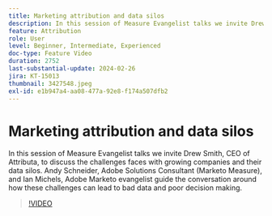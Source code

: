 ```yaml
---
title: Marketing attribution and data silos
description: In this session of Measure Evangelist talks we invite Drew Smith, CEO of Attributa, to discuss the challenges faces with growing companies and their data silos. Andy Schneider, Adobe Solutions Consultant (Marketo Measure), and Ian Michels, Adobe Marketo evangelist guide the conversation around how these challenges can lead to bad data and poor decision making.
feature: Attribution
role: User
level: Beginner, Intermediate, Experienced
doc-type: Feature Video
duration: 2752
last-substantial-update: 2024-02-26
jira: KT-15013
thumbnail: 3427548.jpeg
exl-id: e1b947a4-aa08-477a-92e8-f174a507dfb2
---
```

# Marketing attribution and data silos

In this session of Measure Evangelist talks we invite Drew Smith, CEO of Attributa, to discuss the challenges faces with growing companies and their data silos. Andy Schneider, Adobe Solutions Consultant (Marketo Measure), and Ian Michels, Adobe Marketo evangelist guide the conversation around how these challenges can lead to bad data and poor decision making.

>[!VIDEO](https://video.tv.adobe.com/v/3427548/?learn=on)
